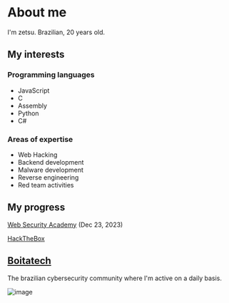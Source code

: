 
# About me

I'm zetsu. Brazilian, 20 years old.

## My interests

### Programming languages

- JavaScript
- C
- Assembly
- Python
- C#

### Areas of expertise

- Web Hacking
- Backend development
- Malware development
- Reverse engineering
- Red team activities

## My progress

[Web Security Academy](https://github.com/zetsuHQ/zetsuHQ/assets/127287685/75e2d87b-901b-42a0-92b8-4cabbabb227c) (Dec 23, 2023)

[HackTheBox](https://app.hackthebox.com/users/1528410)

## [Boitatech](https://boitatech.com.br/) 

The brazilian cybersecurity community where I'm active on a daily basis.

![image](https://github.com/zetsuHQ/zetsuHQ/assets/127287685/a3d413e8-5aae-4d1c-923a-dfd20c4f5da4)


